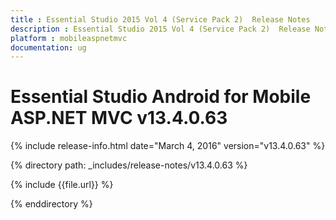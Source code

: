 ```yaml
---
title : Essential Studio 2015 Vol 4 (Service Pack 2)  Release Notes
description : Essential Studio 2015 Vol 4 (Service Pack 2)  Release Notes
platform : mobileaspnetmvc
documentation: ug
---
```


# Essential Studio Android for Mobile ASP.NET MVC v13.4.0.63

{% include release-info.html date="March 4, 2016" version="v13.4.0.63" %} 

{% directory path: _includes/release-notes/v13.4.0.63 %}


{% include {{file.url}} %}

{% enddirectory %}